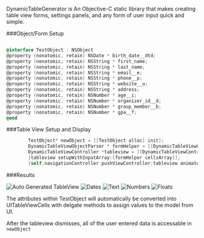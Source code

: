 DynamicTableGenerator is 
An Objective-C static library that makes creating table view forms, settings panels, and any form of user input quick and simple.



###Object/Form Setup

```Objective-C

@interface TestObject : NSObject
@property (nonatomic, retain) NSDate * birth_date__dtd;
@property (nonatomic, retain) NSString * first_name;
@property (nonatomic, retain) NSString * last_name;
@property (nonatomic, retain) NSString * email__e;
@property (nonatomic, retain) NSString * phone__p;
@property (nonatomic, retain) NSString * website__u;
@property (nonatomic, retain) NSString * address;
@property (nonatomic, retain) NSNumber * age__i;
@property (nonatomic, retain) NSNumber * organizer_id__d;
@property (nonatomic, retain) NSNumber * group_member__b;
@property (nonatomic, retain) NSNumber * gpa__f;
@end

```

###Table View Setup and Display

```Objective-C
        TestObject* newObject = [[TestObject alloc] init];
        DynamicTableViewObjectParser * formHelper = [[DynamicTableViewObjectParser alloc] initWithObject:newObject];
        DynamicTableViewController *tableview = [[DynamicTableViewController alloc] init];
        [tableview setupWithInputArray:[formHelper cellsArray]];
        [self.navigationController pushViewController:tableview animated:YES];

```

###Results

![Auto Generated TableView](http://imgur.com/K7BBsbs.png)
![Dates](http://imgur.com/15zsuiT.png)
![Text](http://imgur.com/5LZOoGC.png)
![Numbers](http://imgur.com/AnMvRLN.png)
![Floats](http://imgur.com/dGilmNE.png)

The attributes within TestObject will automatically be converted into UITableViewCells with delgate methods to assign values to the model from UI.

After the tableview dismisses, all of the user entered data is accessable in ```newObject```

